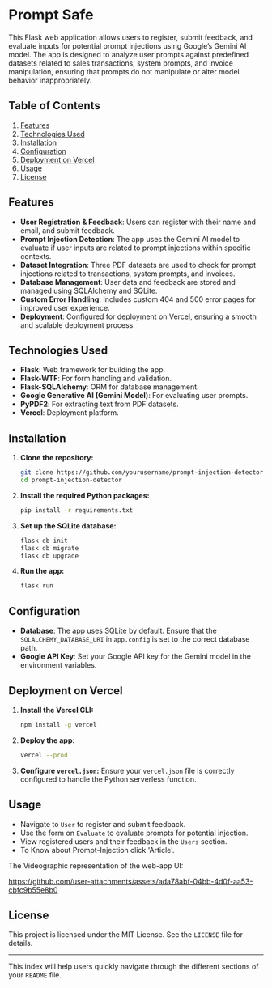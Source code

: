 
# Prompt Safe

This Flask web application allows users to register, submit feedback, and evaluate inputs for potential prompt injections using Google’s Gemini AI model. The app is designed to analyze user prompts against predefined datasets related to sales transactions, system prompts, and invoice manipulation, ensuring that prompts do not manipulate or alter model behavior inappropriately.

## Table of Contents

1. [Features](#features)
2. [Technologies Used](#technologies-used)
3. [Installation](#installation)
4. [Configuration](#configuration)
5. [Deployment on Vercel](#deployment-on-vercel)
6. [Usage](#usage)
7. [License](#license)

## Features

- **User Registration & Feedback**: Users can register with their name and email, and submit feedback.
- **Prompt Injection Detection**: The app uses the Gemini AI model to evaluate if user inputs are related to prompt injections within specific contexts.
- **Dataset Integration**: Three PDF datasets are used to check for prompt injections related to transactions, system prompts, and invoices.
- **Database Management**: User data and feedback are stored and managed using SQLAlchemy and SQLite.
- **Custom Error Handling**: Includes custom 404 and 500 error pages for improved user experience.
- **Deployment**: Configured for deployment on Vercel, ensuring a smooth and scalable deployment process.

## Technologies Used

- **Flask**: Web framework for building the app.
- **Flask-WTF**: For form handling and validation.
- **Flask-SQLAlchemy**: ORM for database management.
- **Google Generative AI (Gemini Model)**: For evaluating user prompts.
- **PyPDF2**: For extracting text from PDF datasets.
- **Vercel**: Deployment platform.

## Installation

1. **Clone the repository:**
   ```bash
   git clone https://github.com/yourusername/prompt-injection-detector.git
   cd prompt-injection-detector
   ```

2. **Install the required Python packages:**
   ```bash
   pip install -r requirements.txt
   ```

3. **Set up the SQLite database:**
   ```bash
   flask db init
   flask db migrate
   flask db upgrade
   ```

4. **Run the app:**
   ```bash
   flask run
   ```

## Configuration

- **Database**: The app uses SQLite by default. Ensure that the `SQLALCHEMY_DATABASE_URI` in `app.config` is set to the correct database path.
- **Google API Key**: Set your Google API key for the Gemini model in the environment variables.

## Deployment on Vercel

1. **Install the Vercel CLI:**
   ```bash
   npm install -g vercel
   ```

2. **Deploy the app:**
   ```bash
   vercel --prod
   ```

3. **Configure `vercel.json`:**
   Ensure your `vercel.json` file is correctly configured to handle the Python serverless function.

## Usage

- Navigate to `User` to register and submit feedback.
- Use the form on `Evaluate` to evaluate prompts for potential injection.
- View registered users and their feedback in the `Users` section.
- To Know about Prompt-Injection click 'Article'.

The Videographic representation of the web-app UI:


https://github.com/user-attachments/assets/ada78abf-04bb-4d0f-aa53-cbfc9b55e8b0


## License

This project is licensed under the MIT License. See the `LICENSE` file for details.

---

This index will help users quickly navigate through the different sections of your `README` file.
